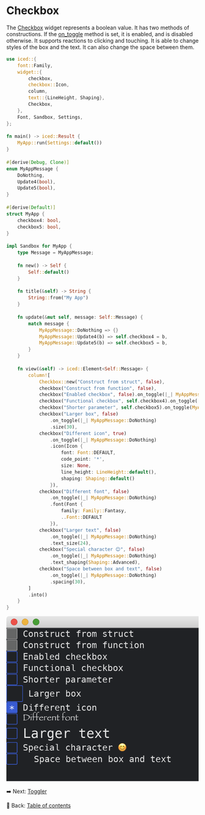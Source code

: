 # Checkbox

The [Checkbox](https://docs.rs/iced/0.12.1/iced/widget/checkbox/struct.Checkbox.html) widget represents a boolean value.
It has two methods of constructions.
If the [on_toggle](https://docs.rs/iced/0.12.1/iced/widget/struct.Checkbox.html#method.on_toggle) method is set, it is enabled, and is disabled otherwise.
It supports reactions to clicking and touching.
It is able to change styles of the box and the text.
It can also change the space between them.

```rust
use iced::{
    font::Family,
    widget::{
        checkbox,
        checkbox::Icon,
        column,
        text::{LineHeight, Shaping},
        Checkbox,
    },
    Font, Sandbox, Settings,
};

fn main() -> iced::Result {
    MyApp::run(Settings::default())
}

#[derive(Debug, Clone)]
enum MyAppMessage {
    DoNothing,
    Update4(bool),
    Update5(bool),
}

#[derive(Default)]
struct MyApp {
    checkbox4: bool,
    checkbox5: bool,
}

impl Sandbox for MyApp {
    type Message = MyAppMessage;

    fn new() -> Self {
        Self::default()
    }

    fn title(&self) -> String {
        String::from("My App")
    }

    fn update(&mut self, message: Self::Message) {
        match message {
            MyAppMessage::DoNothing => {}
            MyAppMessage::Update4(b) => self.checkbox4 = b,
            MyAppMessage::Update5(b) => self.checkbox5 = b,
        }
    }

    fn view(&self) -> iced::Element<Self::Message> {
        column![
            Checkbox::new("Construct from struct", false),
            checkbox("Construct from function", false),
            checkbox("Enabled checkbox", false).on_toggle(|_| MyAppMessage::DoNothing),
            checkbox("Functional checkbox", self.checkbox4).on_toggle(|b| MyAppMessage::Update4(b)),
            checkbox("Shorter parameter", self.checkbox5).on_toggle(MyAppMessage::Update5),
            checkbox("Larger box", false)
                .on_toggle(|_| MyAppMessage::DoNothing)
                .size(30),
            checkbox("Different icon", true)
                .on_toggle(|_| MyAppMessage::DoNothing)
                .icon(Icon {
                    font: Font::DEFAULT,
                    code_point: '*',
                    size: None,
                    line_height: LineHeight::default(),
                    shaping: Shaping::default()
                }),
            checkbox("Different font", false)
                .on_toggle(|_| MyAppMessage::DoNothing)
                .font(Font {
                    family: Family::Fantasy,
                    ..Font::DEFAULT
                }),
            checkbox("Larger text", false)
                .on_toggle(|_| MyAppMessage::DoNothing)
                .text_size(24),
            checkbox("Special character 😊", false)
                .on_toggle(|_| MyAppMessage::DoNothing)
                .text_shaping(Shaping::Advanced),
            checkbox("Space between box and text", false)
                .on_toggle(|_| MyAppMessage::DoNothing)
                .spacing(30),
        ]
        .into()
    }
}
```

![Checkbox](./pic/checkbox.png)

:arrow_right:  Next: [Toggler](./toggler.md)

:blue_book: Back: [Table of contents](./../README.md)
